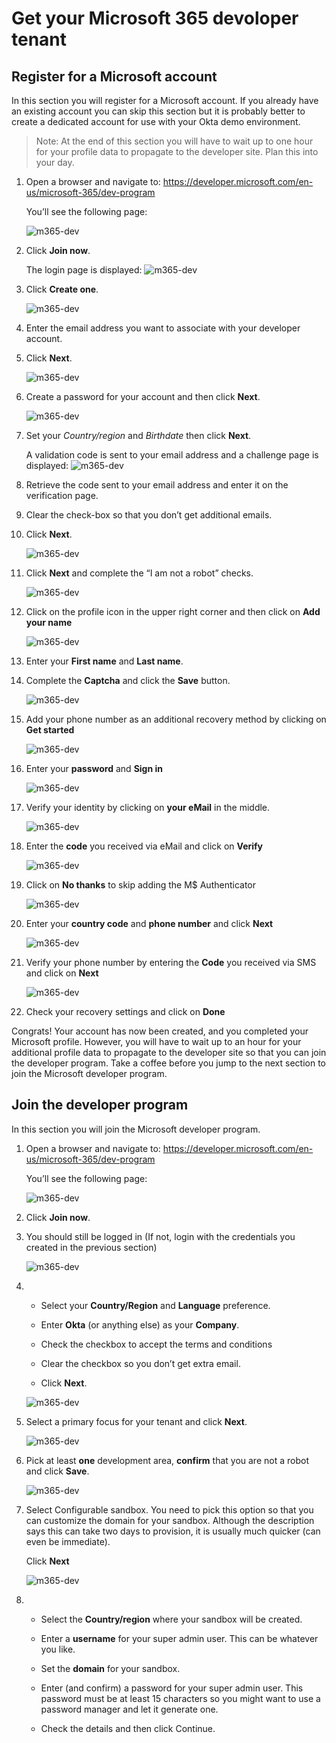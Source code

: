 # Get your Microsoft 365 devoloper tenant

## Register for a Microsoft account

In this section you will register for a Microsoft account. If you already have an existing account you can skip this section but it is probably better to create a dedicated account for use with your Okta demo environment.

> Note: At the end of this section you will have to wait up to one hour for your profile data to propagate to the developer site.  Plan this into your day.

1. Open a browser and navigate to: https://developer.microsoft.com/en-us/microsoft-365/dev-program

    You’ll see the following page:

    ![m365-dev](images/02/m365-dev01.png "Join M365 Dev")

1. Click **Join now**.

    The login page is displayed:
    ![m365-dev](images/02/m365-dev02.png "Join M365 Dev")

1. Click **Create one**.
   
    ![m365-dev](images/02/m365-dev03.png "Join M365 Dev")

1. Enter the email address you want to associate with your developer account.

1. Click **Next**.
   
    ![m365-dev](images/02/m365-dev04.png "Join M365 Dev")

1. Create a password for your account and then click **Next**.

    ![m365-dev](images/02/m365-dev05.png "Join M365 Dev")

1. Set your *Country/region* and *Birthdate* then click **Next**.

   A validation code is sent to your email address and a challenge page is displayed:
   ![m365-dev](images/02/m365-dev06.png "Join M365 Dev")

1. Retrieve the code sent to your email address and enter it on the verification page.

1. Clear the check-box so that you don’t get additional emails.

1. Click **Next**.

   ![m365-dev](images/02/m365-dev07.png "Join M365 Dev")

1. Click **Next** and complete the “I am not a robot” checks.

   ![m365-dev](images/02/m365-dev08.png "Join M365 Dev")

1. Click on the profile icon in the upper right corner and then click on **Add your name**

   ![m365-dev](images/02/m365-dev09.png "Join M365 Dev")

1. Enter your **First name** and **Last name**.

1. Complete the **Captcha** and click the **Save** button.

   ![m365-dev](images/02/m365-dev10.png "Join M365 Dev")

1. Add your phone number as an additional recovery method by clicking on **Get started**

   ![m365-dev](images/02/m365-dev11.png "Join M365 Dev")

1. Enter your **password** and **Sign in**

   ![m365-dev](images/02/m365-dev12.png "Join M365 Dev")

1. Verify your identity by clicking on **your eMail** in the middle.

   ![m365-dev](images/02/m365-dev13.png "Join M365 Dev")

1. Enter the **code** you received via eMail and click on **Verify**

   ![m365-dev](images/02/m365-dev14.png "Join M365 Dev")

1. Click on **No thanks** to skip adding the M$ Authenticator

   ![m365-dev](images/02/m365-dev15.png "Join M365 Dev")

1. Enter your **country code** and **phone number** and click **Next**

   ![m365-dev](images/02/m365-dev16.png "Join M365 Dev")

1. Verify your phone number by entering the **Code** you received via SMS and click on **Next**

   ![m365-dev](images/02/m365-dev17.png "Join M365 Dev")

1. Check your recovery settings and click on **Done**
   
Congrats! Your account has now been created, and you completed your Microsoft profile. However, you will have to wait up to an hour for your additional profile data to propagate to the developer site so that you can join the developer program. Take a coffee before you jump to the next section to join the Microsoft developer program.


## Join the developer program

In this section you will join the Microsoft developer program.

1. Open a browser and navigate to: https://developer.microsoft.com/en-us/microsoft-365/dev-program

    You’ll see the following page:

    ![m365-dev](images/02/m365-dev01.png "Join M365 Dev")

1. Click **Join now**.

1. You should still be logged in (If not, login with the credentials you created in the previous section)

    ![m365-dev](images/02/m365-dev18.png "Join M365 Dev")

1.
    * Select your **Country/Region** and **Language** preference.
   
    * Enter **Okta** (or anything else) as your **Company**.
   
    * Check the checkbox to accept the terms and conditions
   
    * Clear the checkbox so you don’t get extra email.
   
    * Click **Next**.
  
    ![m365-dev](images/02/m365-dev19.png "Join M365 Dev")

1. Select a primary focus for your tenant and click **Next**.

    ![m365-dev](images/02/m365-dev20.png "Join M365 Dev")

1. Pick at least **one** development area, **confirm** that you are not a robot and click **Save**.

    ![m365-dev](images/02/m365-dev21.png "Join M365 Dev")

1. Select Configurable sandbox.
You need to pick this option so that you can customize the domain for your sandbox. Although the description says this can take two days to provision, it is usually much quicker (can even be immediate).

   Click **Next**

    ![m365-dev](images/02/m365-dev21.png "Join M365 Dev")

1.
    * Select the **Country/region** where your sandbox will be created.
      
    * Enter a **username** for your super admin user. This can be whatever you like.
  
    * Set the **domain** for your sandbox. 

    * Enter (and confirm) a password for your super admin user.
This password must be at least 15 characters so you might want to use a password manager and let it generate one.

    * Check the details and then click Continue.

